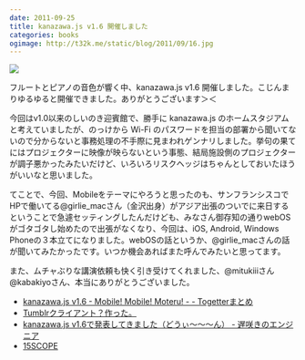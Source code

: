 ```yaml
---
date: 2011-09-25
title: kanazawa.js v1.6 開催しました
categories: books
ogimage: http://t32k.me/static/blog/2011/09/16.jpg
---
```


![](http://t32k.me/static/blog/2011/09/16.jpg)

フルートとピアノの音色が響く中、kanazawa.js v1.6 開催しました。こじんまりゆるゆると開催できました。ありがとうございます＞＜

今回はv1.0以来のしいのき迎賓館で、勝手に kanazawa.js のホームスタジアムと考えていましたが、のっけから Wi-Fi のパスワードを担当の部署から聞いてないので分からないと事務処理の不手際に見まわれゲンナリしました。挙句の果てにはプロジェクターに映像が映らないという事態、結局施設側のプロジェクターが調子悪かったみたいだけど、いろいろリスクヘッジはちゃんとしておいたほうがいいなと思いました。

てことで、今回、Mobileをテーマにやろうと思ったのも、サンフランシスコでHPで働いてる@girlie_macさん（金沢出身）がアジア出張のついでに来日するということで急遽セッティングしたんだけども、みなさん御存知の通りwebOSがゴタゴタし始めたので出張がなくなり、今回は、iOS, Android, Windows Phoneの３本立てになりました。webOSの話というか、@girlie_macさんの話が聞いてみたかったです。いつか機会あればまた呼んでみたいと思ってます。

また、ムチャぶりな講演依頼も快く引き受けてくれました、@mitukiiiさん@kabakiyoさん、本当にありがとうございました。

+ [kanazawa.js v1.6 - Mobile! Mobile! Moteru! - - Togetterまとめ](http://togetter.com/li/192518)
+ [Tumblrクライアント？作った。](http://www.slideshare.net/mitukiii/tumblr-9411612)
+ [kanazawa.js v1.6で発表してきました（どうぃ～～～ん） - 遅咲きのエンジニア](http://d.hatena.ne.jp/kabakiyo/20110925/1316964387)
+ [15SCOPE](http://15scope.jp/?p=1542)